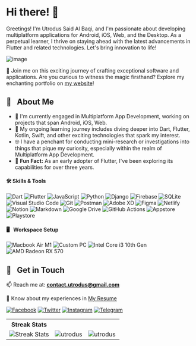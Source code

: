 

  <h1>Hi there! 👋</h1>
<p>Greetings! I'm Utrodus Said Al Baqi, and I'm passionate about developing multiplatform applications for Android, iOS, Web, and the Desktop. As a perpetual learner, I thrive on staying ahead with the latest advancements in Flutter and related technologies. Let's bring innovation to life! </p>

![image](https://i.ibb.co.com/dPkbKtj/services.png)



  <p>💙 Join me on this exciting journey of crafting exceptional software and applications. Are you curious to witness the magic firsthand? Explore my enchanting portfolio on <a href="https://utrodus.com/" target="_blank">my website</a>!</p>


## 💎 &nbsp; About Me

- 🔭 I'm currently engaged in Multiplatform App Development, working on projects that span Android, iOS, Web.
- 🌱 My ongoing learning journey includes diving deeper into Dart, Flutter, Kotlin, Swift, and other exciting technologies that spark my interest.
- 🤓 I have a penchant for conducting mini-research or investigations into things that pique my curiosity, especially within the realm of Multiplatform App Development.
- 🗿 **Fun Fact:** As an early adopter of Flutter, I've been exploring its capabilities for over three years.


<div>
  <h4>🛠️ Skills & Tools</h4>
  <p>
    <img src="https://img.shields.io/badge/dart-%230175C2.svg?style=for-the-badge&logo=dart&logoColor=white" alt="Dart" />
    <img src="https://img.shields.io/badge/Flutter-02569B?style=for-the-badge&logo=flutter&logoColor=white" alt="Flutter" />
    <img src="https://img.shields.io/badge/JavaScript-323330?style=for-the-badge&logo=javascript&logoColor=F7DF1E" alt="JavaScript" />
    <img src="https://img.shields.io/badge/Python-3776AB?style=for-the-badge&logo=python&logoColor=white" alt="Python" />
    <img src="https://img.shields.io/badge/django-%23092E20.svg?style=for-the-badge&logo=django&logoColor=white" alt="Django" /> 
    <img src="https://img.shields.io/badge/Firebase-ffca28?style=for-the-badge&logo=firebase&logoColor=black" alt="Firebase" />    
    <img src="https://img.shields.io/badge/SQLite-07405E?style=for-the-badge&logo=sqlite&logoColor=white" alt="SQLite" />
    <img src="https://img.shields.io/badge/Visual%20Studio%20Code-0078d7.svg?style=for-the-badge&logo=visual-studio-code&logoColor=white" alt="Visual Studio Code" />
    <img src="https://img.shields.io/badge/Git-F05032?style=for-the-badge&logo=git&logoColor=white" alt="Git" />
    <img src="https://img.shields.io/badge/Postman-FF6C37?style=for-the-badge&logo=postman&logoColor=white" alt="Postman" />
    <img src="https://img.shields.io/badge/adobe_xd-470137?style=for-the-badge&logo=adobe-xd&logoColor=white" alt="Adobe XD" />
    <img src="https://img.shields.io/badge/figma-000000?style=for-the-badge&logo=figma&logoColor=white" alt="Figma" />
    <img src="https://img.shields.io/badge/Netlify-00C7B7?style=for-the-badge&logo=netlify&logoColor=white" alt="Netlify" />
    <img src="https://img.shields.io/badge/Notion-%23000000.svg?style=for-the-badge&logo=notion&logoColor=white" alt="Notion" />
    <img src="https://img.shields.io/badge/Markdown-000000?style=for-the-badge&logo=markdown&logoColor=white" alt="Markdown" />
    <img src="https://img.shields.io/badge/Google%20Drive-4285F4?style=for-the-badge&logo=googledrive&logoColor=white" alt="Google Drive" />
    <img src="https://img.shields.io/badge/github%20actions-%232671E5.svg?style=for-the-badge&logo=githubactions&logoColor=white" alt="GitHub Actions" />
    <img src="https://img.shields.io/badge/App_Store-0D96F6?style=for-the-badge&logo=app-store&logoColor=white"
            alt="Appstore" />
          <img src="https://img.shields.io/badge/Google_Play-414141?style=for-the-badge&logo=google-play&logoColor=white"
            alt="Playstore" />
  </p>
</div>


<div >
  <h4>🖥️ &nbsp; Workspace Setup</h4>
  <p>
    <img src="https://img.shields.io/badge/Macbook%20Air%20M1-20232A?style=for-the-badge&logo=apple&logoColor=white" alt="Macbook Air M1" />
    <img src="https://img.shields.io/badge/Custom_PC-Computer-blue" alt="Custom PC" />    
    <img src="https://img.shields.io/badge/Intel-Core_i3_10th-0071C5?style=for-the-badge&logo=intel&logoColor=white" alt="Intel Core i3 10th Gen" />
    <img src="https://img.shields.io/badge/AMD-Radeon_RX_570-ED1C24?style=for-the-badge&logo=amd&logoColor=white" alt="AMD Radeon RX 570" />    

  </p>
</div>



##  💼 &nbsp; Get in Touch
  
📫 Reach me at: **contact.utrodus@gmail.com**
  
📄 Know about my experiences in [My Resume](https://drive.google.com/file/d/1Jh6jWzEFOGR5PFBhW7iHwcUk9wYr-fF-/view?usp=drive_link)

[![Facebook](https://img.shields.io/badge/Facebook-1877F2?style=for-the-badge&logo=facebook&logoColor=white)](https://www.facebook.com/utrodus)
[![Twitter](https://img.shields.io/badge/Twitter-1DA1F2?style=for-the-badge&logo=twitter&logoColor=white)](https://twitter.com/utrodusB)
[![Instagram](https://img.shields.io/badge/Instagram-E4405F?style=for-the-badge&logo=instagram&logoColor=white)](https://www.instagram.com/utrodus/)
[![Telegram](https://img.shields.io/badge/Telegram-2CA5E0?style=for-the-badge&logo=telegram&logoColor=white)](https://t.me/said_albaqi)


<div align="center">
  <table>
    <tr>
      <th>Streak Stats</th>
    </tr>
    <tr>
      <td><img src="https://github-readme-streak-stats.herokuapp.com/?user=utrodus&" alt="Streak Stats" /></td>
      <td>        
        <img align="center" src="https://github-readme-stats.vercel.app/api?username=utrodus&show_icons=true&locale=en" alt="utrodus" />
      </td>
      <td>
        <img align="left" src="https://github-readme-stats.vercel.app/api/top-langs?username=utrodus&show_icons=true&locale=en&layout=compact" alt="utrodus" />
      </td>
    </tr>
  </table>
</div>

